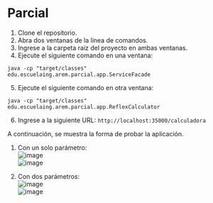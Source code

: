 # Parcial
1. Clone el repositorio.
2. Abra dos ventanas de la línea de comandos.
3. Ingrese a la carpeta raíz del proyecto en ambas ventanas.
4. Ejecute el siguiente comando en una ventana:
```
java -cp "target/classes" edu.escuelaing.arem.parcial.app.ServiceFacade
```
5. Ejecute el siguiente comando en otra ventana:
```
java -cp "target/classes" edu.escuelaing.arem.parcial.app.ReflexCalculator
```
6. Ingrese a la siguiente URL:
   `http://localhost:35000/calculadora`
   
A continuación, se muestra la forma de probar la aplicación.  
1. Con un solo parámetro:  
   ![image](https://github.com/juansanxz/parcial01-AREP/assets/123812331/e7994dbf-94b2-429e-a8f8-b1b449429dbd)  
   ![image](https://github.com/juansanxz/parcial01-AREP/assets/123812331/61dd2109-9986-4789-aa90-533e1bf3648c)   

2. Con dos parámetros:  
  ![image](https://github.com/juansanxz/parcial01-AREP/assets/123812331/0d007bde-f6ad-4a96-8e34-40a060525e18)  
  ![image](https://github.com/juansanxz/parcial01-AREP/assets/123812331/b7cf2e3a-b2a6-498d-bb66-7ff5270f5166)

